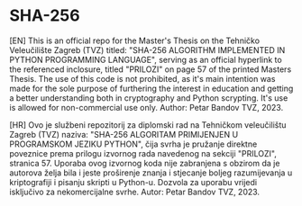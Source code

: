 # SHA-256
[EN]
This is an official repo for the Master's Thesis on the Tehničko Veleučilište Zagreb (TVZ) titled: "SHA-256 ALGORITHM IMPLEMENTED IN PYTHON PROGRAMMING LANGUAGE", serving as an official hyperlink to the referenced inclosure, titled "PRILOZI" on page 57 of the printed Masters Thesis. The use of this code is not prohibited, as it's main intention was made for the sole purpose of furthering the interest in education and getting a better understanding both in cryptography and Python scrypting. It's use is allowed for non-commercial use only.
Author: Petar Bandov
TVZ, 2023.

[HR]
Ovo je službeni repozitorij za diplomski rad na Tehničkom veleučilištu Zagreb (TVZ) naziva: "SHA-256 ALGORITAM PRIMIJENJEN U PROGRAMSKOM JEZIKU PYTHON", čija svrha je pružanje direktne poveznice prema prilogu izvornog rada navedenog na sekciji "PRILOZI", stranica 57. Uporaba ovog izvornog koda nije zabranjena s obzirom da je autorova želja bila i jeste proširenje znanja i stjecanje boljeg razumijevanja u kriptografiji i pisanju skripti u Python-u. Dozvola za uporabu vrijedi isključivo za nekomercijalne svrhe. 
Autor: Petar Bandov
TVZ, 2023.
